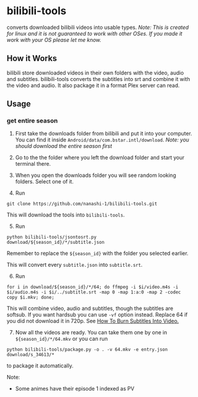 # bilibili-tools

converts downloaded bilibili videos into usable types. _Note: This is created for linux and it is not guaranteed to work with other OSes. If you made it work with your OS please let me know._

## How it Works

bilibili store downloaded videos in their own folders with the video, audio and subtitles. bilibili-tools converts the subtitles into srt and combine it with the video and audio. It also package it in a format Plex server can read.

## Usage

### get entire season

1. First take the downloads folder from bilibili and put it into your computer. You can find it inside `Android/data/com.bstar.intl/download`. _Note: you should download the entire season first_

2. Go to the the folder where you left the download folder and start your terminal there.

3. When you open the downloads folder you will see random looking folders. Select one of it.

4. Run

```
git clone https://github.com/nanashi-1/bilibili-tools.git
```

This will download the tools into `bilibili-tools`.

5. Run

```
python bilibili-tools/jsontosrt.py download/${season_id}/*/subtitle.json
```

Remember to replace the `${season_id}` with the folder you selected earlier.

This will convert every `subtitle.json` into `subtitle.srt`.

6. Run

```
for i in download/${season_id}/*/64; do ffmpeg -i $i/video.m4s -i $i/audio.m4s -i $i/../subtitle.srt -map 0 -map 1:a:0 -map 2 -codec copy $i.mkv; done;
```

This will combine video, audio and subtitles, though the subtitles are softsub. If you want hardsub you can use `-vf` option instead. Replace 64 if you did not download it in 720p. See [How To Burn Subtitles Into Video.](https://trac.ffmpeg.org/wiki/HowToBurnSubtitlesIntoVideo)

7. Now all the videos are ready. You can take them one by one in `${season_id}/*/64.mkv` or you can run

```
python bilibili-tools/package.py -o . -v 64.mkv -e entry.json download/s_34613/*
```

to package it automatically.

Note:

- Some animes have their episode 1 indexed as PV
